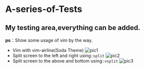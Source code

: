 # A-series-of-Tests
My testing area,everything can be added.
---
**ps**：Show some usage of vim by the way.

* Vim with vim-airline(Soda Theme)
![pic1](https://i.loli.net/2018/06/06/5b16c02a9767e.png)
* Split screen to the left and right using`:split`
![pic2](https://i.loli.net/2018/06/05/5b16a7753cd55.png "Vim with vim-airline")
* Split screen to the above and bottom using`:vsplit`
![pic3](https://i.loli.net/2018/06/05/5b16a7757629f.png)
